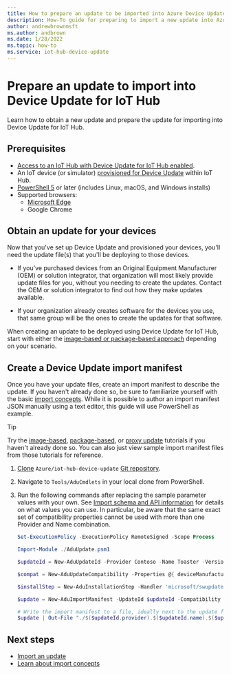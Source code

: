 ```yaml
---
title: How to prepare an update to be imported into Azure Device Update for IoT Hub | Microsoft Docs
description: How-To guide for preparing to import a new update into Azure Device Update for IoT Hub.
author: andrewbrownmsft
ms.author: andbrown
ms.date: 1/28/2022
ms.topic: how-to
ms.service: iot-hub-device-update
---
```


# Prepare an update to import into Device Update for IoT Hub

Learn how to obtain a new update and prepare the update for importing into Device Update for IoT Hub.

## Prerequisites

* [Access to an IoT Hub with Device Update for IoT Hub enabled](create-device-update-account.md).
* An IoT device (or simulator) [provisioned for Device Update](device-update-agent-provisioning.md) within IoT Hub.
* [PowerShell 5](/powershell/scripting/install/installing-powershell) or later (includes Linux, macOS, and Windows installs)
* Supported browsers:
  * [Microsoft Edge](https://www.microsoft.com/edge)
  * Google Chrome

## Obtain an update for your devices

Now that you've set up Device Update and provisioned your devices, you'll need the update file(s) that you'll be deploying to those devices.

* If you’ve purchased devices from an Original Equipment Manufacturer (OEM) or solution integrator, that organization will most likely provide update files for you, without you needing to create the updates. Contact the OEM or solution integrator to find out how they make updates available.

* If your organization already creates software for the devices you use, that same group will be the ones to create the updates for that software.

When creating an update to be deployed using Device Update for IoT Hub, start with either the [image-based or package-based approach](understand-device-update.md#support-for-a-wide-range-of-update-artifacts) depending on your scenario.

## Create a Device Update import manifest

Once you have your update files, create an import manifest to describe the update. If you haven't already done so, be sure to familiarize yourself with the basic [import concepts](import-concepts.md). While it is possible to author an import manifest JSON manually using a text editor, this guide will use PowerShell as example.

> [!TIP]
> Try the [image-based](device-update-raspberry-pi.md), [package-based](device-update-ubuntu-agent.md), or [proxy update](device-update-howto-proxy-updates.md) tutorials if you haven't already done so. You can also just view sample import manifest files from those tutorials for reference.

1. [Clone](https://docs.github.com/en/repositories/creating-and-managing-repositories/cloning-a-repository) `Azure/iot-hub-device-update` [Git repository](https://github.com/Azure/iot-hub-device-update).

2. Navigate to `Tools/AduCmdlets` in your local clone from PowerShell.

3. Run the following commands after replacing the sample parameter values with your own. See [Import schema and API information](import-schema.md) for details on what values you can use. In particular, be aware that the same exact set of compatibility properties cannot be used with more than one Provider and Name combination.

    ```powershell
    Set-ExecutionPolicy -ExecutionPolicy RemoteSigned -Scope Process

    Import-Module ./AduUpdate.psm1

    $updateId = New-AduUpdateId -Provider Contoso -Name Toaster -Version 1.0

    $compat = New-AduUpdateCompatibility -Properties @{ deviceManufacturer = 'Contoso'; deviceModel = 'Toaster' }

    $installStep = New-AduInstallationStep -Handler 'microsoft/swupdate:1'-HandlerProperties @{ installedCriteria = '1.0' } -Files 'path to your update file'

    $update = New-AduImportManifest -UpdateId $updateId -Compatibility $compat -InstallationSteps $installStep

    # Write the import manifest to a file, ideally next to the update file(s).
    $update | Out-File "./$($updateId.provider).$($updateId.name).$($updateId.version).importmanifest.json" -Encoding utf8
    ```


## Next steps

* [Import an update](import-update.md)
* [Learn about import concepts](import-concepts.md)
